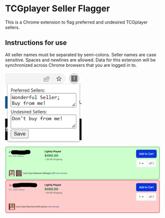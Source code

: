 # TCGplayer Seller Flagger
This is a Chrome extension to flag preferred and undesired TCGplayer sellers.

## Instructions for use
All seller names must be separated by semi-colons. Seller names are case sensitive. Spaces and newlines are allowed. Data for this extension will be synchronized across Chrome browsers that you are logged in to.

![seller entry](./assets/screenshots/entry.png)
![example](./assets/screenshots/example.png)